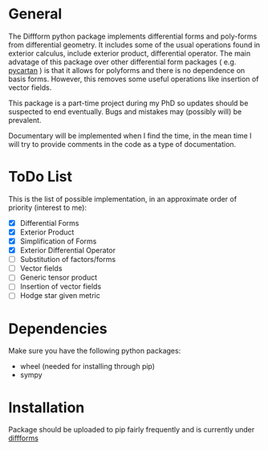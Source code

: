 General
=======
The Diffform python package implements differential forms and poly-forms from differential geometry. It includes some of the usual operations found in exterior calculus, include exterior product, differential operator. The main advatage of this package over other differential form packages ( e.g. [pycartan](https://github.com/TUD-RST/pycartan) ) is that it allows for polyforms and there is no dependence on basis forms. However, this removes some useful operations like insertion of vector fields.

This package is a part-time project during my PhD so updates should be suspected to end eventually. Bugs and mistakes may (possibly will) be prevalent.

Documentary will be implemented when I find the time, in the mean time I will try to provide comments in the code as a type of documentation.

ToDo List
=========
This is the list of possible implementation, in an approximate order of priority (interest to me):

- [X] Differential Forms
- [X] Exterior Product
- [X] Simplification of Forms
- [X] Exterior Differential Operator
- [ ] Substitution of factors/forms
- [ ] Vector fields
- [ ] Generic tensor product
- [ ] Insertion of vector fields
- [ ] Hodge star given metric 

Dependencies
============
Make sure you have the following python packages:

- wheel (needed for installing through pip)
- sympy

Installation
============
Package should be uploaded to pip fairly frequently and is currently under [diffforms](https://pypi.org/project/diffforms/)
